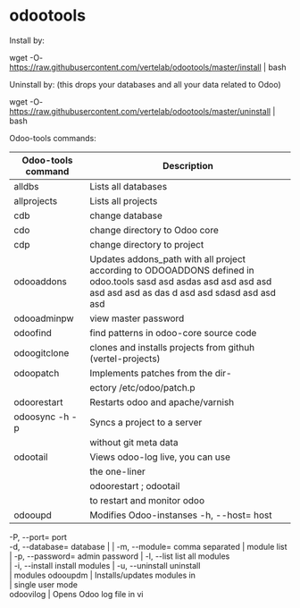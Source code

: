 # odootools


Install by:


wget -O- https://raw.githubusercontent.com/vertelab/odootools/master/install | bash


Uninstall by: (this drops your databases and all your data related to Odoo)

wget -O- https://raw.githubusercontent.com/vertelab/odootools/master/uninstall | bash


Odoo-tools commands:

Odoo-tools command |Description
--- | --- 
 alldbs                    | Lists all databases             
 allprojects               | Lists all projects              
 cdb                       | change database                 
 cdo                       | change directory to Odoo core   
 cdp                       | change directory to project     
 odooaddons                | Updates addons_path with all project according to ODOOADDONS defined in odoo.tools  sasd asd asdas asd asd asd asd asd asd asd as das d asd asd sdasd asd asd asd         
 odooadminpw               | view master password            
 odoofind <pattern>        | find patterns in odoo-core source code                     
 odoogitclone <project>    | clones and installs projects from githuh (vertel-projects)   
 odoopatch                 | Implements patches from the dir-
                           | ectory /etc/odoo/patch.p        
 odoorestart               | Restarts odoo and apache/varnish 
 odoosync -h <host> -p <project> | Syncs a project to a server      
               | without git meta data           
 odootail                  | Views odoo-log live, you can use
                           | the one-liner                   
                           | odoorestart ; odootail          
                           | to restart and monitor odoo     
|odooupd                   | Modifies Odoo-instanses  -h, --host=	host 
-P, --port=	port               
-d, --database=	database       |
                           |  -m, --module=	comma separated
                           |                  module list    
                           |  -p, --password=	admin password 
                           |  -l, --list	list all modules   
                           |  -i, --install	install modules
                           |  -u, --uninstall	uninstall      
                           |                         modules 
 odooupdm <database>       | Installs/updates modules in     
          <modulelist>     | single user mode                
 odoovilog                 | Opens Odoo log file in vi       
 
